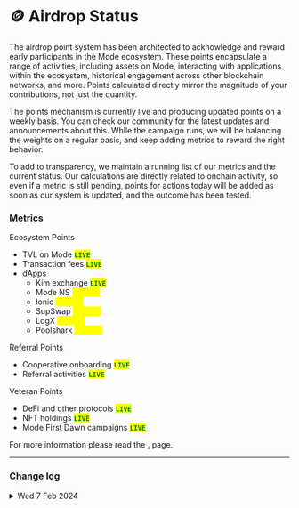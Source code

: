 # 🪙 Airdrop Status

The airdrop point system has been architected to acknowledge and reward early participants in the Mode ecosystem. These points encapsulate a range of activities, including assets on Mode, interacting with applications within the ecosystem, historical engagement across other blockchain networks, and more. Points calculated directly mirror the magnitude of your contributions, not just the quantity.

The points mechanism is currently live and producing updated points on a weekly basis. You can check our community for the latest updates and announcements about this. While the campaign runs, we will be balancing the weights on a regular basis, and keep adding metrics to reward the right behavior.

To add to transparency, we maintain a running list of our metrics and the current status. Our calculations are directly related to onchain activity, so even if a metric is still pending, points for actions today will be added as soon as our system is updated, and the outcome has been tested.

### Metrics

Ecosystem Points

* TVL on Mode <mark style="color:green;">**`LIVE`**</mark>
* Transaction fees <mark style="color:green;">**`LIVE`**</mark>
* dApps
  * Kim exchange <mark style="color:green;">**`LIVE`**</mark>
  * Mode NS <mark style="color:yellow;">**`pending`**</mark>
  * Ionic <mark style="color:yellow;">**`pending`**</mark>
  * SupSwap <mark style="color:yellow;">**`pending`**</mark>
  * LogX <mark style="color:yellow;">**`pending`**</mark>
  * Poolshark <mark style="color:yellow;">**`pending`**</mark>

Referral Points

* Cooperative onboarding <mark style="color:green;">**`LIVE`**</mark>
* Referral activities <mark style="color:green;">**`LIVE`**</mark>

Veteran Points

* DeFi and other protocols <mark style="color:green;">**`LIVE`**</mark>
* NFT holdings <mark style="color:green;">**`LIVE`**</mark>
* Mode First Dawn campaigns <mark style="color:green;">**`LIVE`**</mark>

For more information please read the [.](./ "mention") page.

***

### Change log

<details>

<summary>Wed 7 Feb 2024</summary>

Enhanced the point calculation system to operate on a weekly schedule, minimizing the risk of timeouts during scheduled tasks.&#x20;

Addressed and resolved issues leading to the inaccurate tallying of certain activities, ensuring a fairer and more accurate point distribution

</details>


